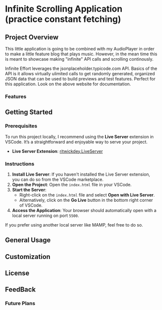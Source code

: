 # Infinite Scrolling Application (practice constant fetching)

## Project Overview
This little application is going to be combined with my AudioPlayer in order to make a little feature blog that plays music. However, in the mean time this is meant to showcase making "infinite" API calls and scrolling continously. 

Infinite Effort leverages the jsonplaceholder.typicode.com API. Basics of the API is it allows virtually ulimited calls to get randomly generated, organized JSON data that can be used to build previews and test features. Perfect for this application. Look on the above website for documentation. 

### Features

## Getting Started
### Prerequisites

To run this project locally, I recommend using the **Live Server** extension in VSCode. It’s a straightforward and enjoyable way to serve your project.

- **Live Server Extension**: [ritwickdey.LiveServer](https://marketplace.visualstudio.com/items?itemName=ritwickdey.LiveServer)

### Instructions

1. **Install Live Server**: If you haven't installed the Live Server extension, you can do so from the VSCode marketplace.
2. **Open the Project**: Open the `index.html` file in your VSCode.
3. **Start the Server**:
   - Right-click on the `index.html` file and select **Open with Live Server**.
   - Alternatively, click on the **Go Live** button in the bottom right corner of VSCode.
4. **Access the Application**: Your browser should automatically open with a local server running on port `5500`.

If you prefer using another local server like MAMP, feel free to do so.

## General Usage

## Customization

## License

## FeedBack

### Future Plans